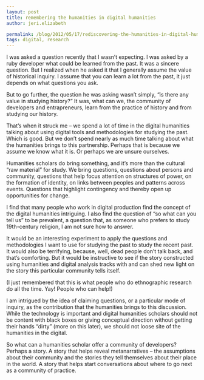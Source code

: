 ```yaml
---
layout: post
title: remembering the humanities in digital humanities
author: jeri.elizabeth

permalink: /blog/2012/05/17/rediscovering-the-humanities-in-digital-humanities/
tags: digital, research
---
```

I was asked a question recently that I wasn&#8217;t expecting. I was asked by a ruby developer what could be learned from the past. It was a sincere question. But I realized when he asked it that I generally assume the value of historical inquiry. I assume that you can learn a lot from the past, it just depends on what questions you ask.

But to go further, the question he was asking wasn&#8217;t simply, &#8220;is there any value in studying history?&#8221; It was, what can we, the community of developers and entrapreneurs, learn from the practice of history and from studying our history.

That&#8217;s when it struck me &#8211; we spend a lot of time in the digital humanities talking about using digital tools and methodologies for studying the past. Which is good. But we don&#8217;t spend nearly as much time talking about what the humanities brings to this partnership. Perhaps that is because we assume we know what it is. Or perhaps we are unsure ourselves.

Humanities scholars do bring something, and it&#8217;s more than the cultural &#8220;raw material&#8221; for study. We bring questions, questions about persons and community, questions that help focus attention on structures of power, on the formation of identity, on links between peoples and patterns across events. Questions that highlight contingency and thereby open up opportunities for change.

I find that many people who work in digital production find the concept of the digital humanities intriguing. I also find the question of &#8220;so what can you tell us&#8221; to be prevalent, a question that, as someone who prefers to study 19th-century religion, I am not sure how to answer.

It would be an interesting experiment to apply the questions and methodologies I want to use for studying the past to study the recent past. It would also be terrifying, because, well, dead people don&#8217;t talk back, and that&#8217;s comforting. But it would be instructive to see if the story constructed using humanities and digital analysis tracks with and can shed new light on the story this particular community tells itself.

(I just remembered that this is what people who do ethnographic research do all the time. Yay! People who can help!)

I am intrigued by the idea of claiming questions, or a particular mode of inquiry, as the contribution that the humanities brings to this discussion. While the technology is important and digital humanities scholars should not be content with black boxes or giving conceptual direction without getting their hands &#8220;dirty&#8221; (more on this later), we should not loose site of the humanities in the digital.

So what can a humanities scholar offer a community of developers? Perhaps a story. A story that helps reveal metanarratives &#8211; the assumptions about their community and the stories they tell themselves about their place in the world. A story that helps start conversations about where to go next as a community of practice.